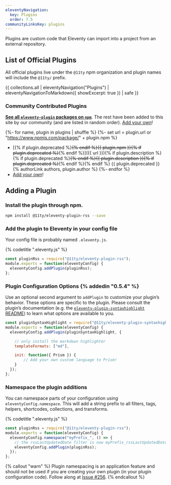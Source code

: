```yaml
---
eleventyNavigation:
  key: Plugins
  order: 7.5
communityLinksKey: plugins
---
```

Plugins are custom code that Eleventy can import into a project from an external repository.

## List of Official Plugins

All official plugins live under the `@11ty` npm organization and plugin names will include the `@11ty/` prefix.

{{ collections.all | eleventyNavigation("Plugins") | eleventyNavigationToMarkdown({ showExcerpt: true }) | safe }}

### Community Contributed Plugins

[**See all `eleventy-plugin` packages on `npm`**](https://www.npmjs.com/search?q=eleventy-plugin). The rest have been added to this site by our community (and are listed in random order). [Add your own](https://github.com/11ty/11ty-website/tree/master/src/_data/plugins#readme)!

{%- for name, plugin in plugins | shuffle %}
{%- set url = plugin.url or "https://www.npmjs.com/package/" + plugin.npm %}
* [{% if plugin.deprecated %}~~{% endif %}{{ plugin.npm }}{% if plugin.deprecated %}~~{% endif %}]({{ url }}){% if plugin.description %} {% if plugin.deprecated %}~~{% endif %}{{ plugin.description }}{% if plugin.deprecated %}~~{% endif %}{% endif %} {{ plugin.deprecated }} {% authorLink authors, plugin.author %}
{%- endfor %}
* [Add your own](https://github.com/11ty/11ty-website/tree/master/src/_data/plugins#readme)!

## Adding a Plugin

### Install the plugin through npm.

```bash
npm install @11ty/eleventy-plugin-rss --save
```

### Add the plugin to Eleventy in your config file

Your config file is probably named `.eleventy.js`.

{% codetitle ".eleventy.js" %}

```js
const pluginRss = require("@11ty/eleventy-plugin-rss");
module.exports = function(eleventyConfig) {
  eleventyConfig.addPlugin(pluginRss);
};
```

### Plugin Configuration Options {% addedin "0.5.4" %}

Use an optional second argument to `addPlugin` to customize your plugin’s behavior. These options are specific to the plugin. Please consult the plugin’s documentation (e.g. the [`eleventy-plugin-syntaxhighlight` README](https://github.com/11ty/eleventy-plugin-syntaxhighlight/blob/master/README.md)) to learn what options are available to you.

```js
const pluginSyntaxHighlight = require("@11ty/eleventy-plugin-syntaxhighlight");
module.exports = function(eleventyConfig) {
  eleventyConfig.addPlugin(pluginSyntaxHighlight, {

    // only install the markdown highlighter
    templateFormats: ["md"],

    init: function({ Prism }) {
        // Add your own custom language to Prism!
    }
  });
};
```


### Namespace the plugin additions

You can namespace parts of your configuration using `eleventyConfig.namespace`. This will add a string prefix to all filters, tags, helpers, shortcodes, collections, and transforms.

{% codetitle ".eleventy.js" %}

```js
const pluginRss = require("@11ty/eleventy-plugin-rss");
module.exports = function(eleventyConfig) {
  eleventyConfig.namespace("myPrefix_", () => {
    // the rssLastUpdatedDate filter is now myPrefix_rssLastUpdatedDate
    eleventyConfig.addPlugin(pluginRss);
  });
};
```

{% callout "warn" %}
Plugin namespacing is an application feature and should not be used if you are creating your own plugin (in your plugin configuration code). Follow along at <a href="https://github.com/11ty/eleventy/issues/256">Issue #256</a>.
{% endcallout %}
